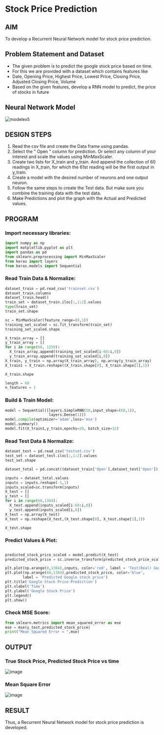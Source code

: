 # Stock Price Prediction

## AIM
To develop a Recurrent Neural Network model for stock price prediction.

## Problem Statement and Dataset
* The given problem is to predict the google stock price based on time.
* For this we are provided with a dataset which contains features like
* Date, Opening Price, Highest Price, Lowest Price, Closing Price, Adjusted Closing Price, Volume
* Based on the given features, develop a RNN model to predict, the price of stocks in future

## Neural Network Model

![modelex5](https://github.com/Lakshmipriya-P-AI/rnn-stock-price-prediction/assets/93427923/fc01691c-452d-4fd7-b031-7fb5121d5c4e)

## DESIGN STEPS
1. Read the csv file and create the Data frame using pandas.
2. Select the " Open " column for prediction. Or select any column of your interest and scale the values using MinMaxScaler.
3. Create two lists for X_train and y_train. And append the collection of 60 readings in X_train, for which the 61st reading will be the first output in y_train.
4. Create a model with the desired number of neurons and one output neuron.
5. Follow the same steps to create the Test data. But make sure you combine the training data with the test data.
6. Make Predictions and plot the graph with the Actual and Predicted values.


## PROGRAM

### Import necessary libraries:
```python
import numpy as np
import matplotlib.pyplot as plt
import pandas as pd
from sklearn.preprocessing import MinMaxScaler
from keras import layers
from keras.models import Sequential
```

### Read Train Data & Normalize:
```python
dataset_train = pd.read_csv('trainset.csv')
dataset_train.columns
dataset_train.head()
train_set = dataset_train.iloc[:,1:2].values
type(train_set)
train_set.shape

sc = MinMaxScaler(feature_range=(0,1))
training_set_scaled = sc.fit_transform(train_set)
training_set_scaled.shape

X_train_array = []
y_train_array = []
for i in range(60, 1259):
  X_train_array.append(training_set_scaled[i-60:i,0])
  y_train_array.append(training_set_scaled[i,0])
X_train, y_train = np.array(X_train_array), np.array(y_train_array)
X_train1 = X_train.reshape((X_train.shape[0], X_train.shape[1],1))

X_train.shape

length = 60
n_features = 1
```

### Build & Train Model:
```python
model = Sequential([layers.SimpleRNN(50,input_shape=(60,1)),
                    layers.Dense(1)])
model.compile(optimizer='adam',loss='mse')
model.summary()
model.fit(X_train1,y_train,epochs=20, batch_size=32)
```

### Read Test Data & Normalize:
```python
dataset_test = pd.read_csv('testset.csv')
test_set = dataset_test.iloc[:,1:2].values
test_set.shape

dataset_total = pd.concat((dataset_train['Open'],dataset_test['Open']),axis=0)

inputs = dataset_total.values
inputs = inputs.reshape(-1,1)
inputs_scaled=sc.transform(inputs)
X_test = []
y_test = []
for i in range(60,1384):
  X_test.append(inputs_scaled[i-60:i,0])
  y_test.append(inputs_scaled[i,0])
X_test = np.array(X_test)
X_test = np.reshape(X_test,(X_test.shape[0], X_test.shape[1],1))

X_test.shape
```

### Predict Values & Plot:
```python

predicted_stock_price_scaled = model.predict(X_test)
predicted_stock_price = sc.inverse_transform(predicted_stock_price_scaled)

plt.plot(np.arange(0,1384),inputs, color='red', label = 'Test(Real) Google stock price')
plt.plot(np.arange(60,1384),predicted_stock_price, color='blue', 
		label = 'Predicted Google stock price')
plt.title('Google Stock Price Prediction')
plt.xlabel('Time')
plt.ylabel('Google Stock Price')
plt.legend()
plt.show()

```

### Check MSE Score:
```python
from sklearn.metrics import mean_squared_error as mse
mse = mse(y_test,predicted_stock_price)
print("Mean Squared Error = ",mse)
```
## OUTPUT

### True Stock Price, Predicted Stock Price vs time

![image](https://github.com/Aashima02/rnn-stock-price-prediction/assets/93427086/10eff697-1fbd-48fc-99a3-96c21a488ba1)


### Mean Square Error

![image](https://github.com/Lakshmipriya-P-AI/rnn-stock-price-prediction/assets/93427923/adaee6db-f421-4ef9-b883-592617e81203)

## RESULT
Thus, a Recurrent Neural Network model for stock price prediction is developed.
